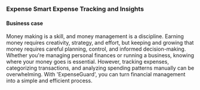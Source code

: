 ### Expense Smart Expense Tracking and Insights 

#### Business case

Money making is a skill, and money management is a discipline.
Earning money requires creativity, strategy, and effort, but keeping and growing that money requires careful planning, control, and informed decision-making. 
Whether you're managing personal finances or running a business, knowing where your money goes is essential. However, tracking expenses, categorizing transactions, and analyzing spending patterns manually can be overwhelming. With 'ExpenseGuard', you can turn financial management into a simple and efficient process.